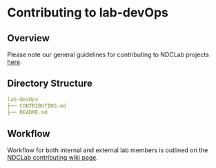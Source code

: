 # Contributing to lab-devOps

## Overview
Please note our general guidelines for contributing to NDCLab projects [here](https://ndclab.github.io/wiki/docs/contributing.html).


## Directory Structure

```yml
lab-devOps
├── CONTRIBUTING.md
├── README.md
```


## Workflow
Workflow for both internal and external lab members is outlined on the [NDCLab contributing wiki page](https://ndclab.github.io/wiki/docs/contributing.html). 